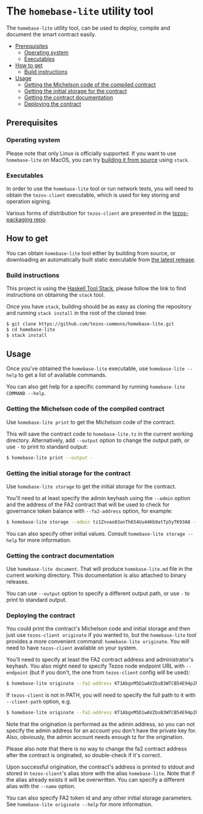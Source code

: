 <!--
   - SPDX-FileCopyrightText: 2022 Tezos Commons
   -
   - SPDX-License-Identifier: LicenseRef-MIT-TC
   -->

# The `homebase-lite` utility tool

The `homebase-lite` utility tool, can be used to deploy, compile and document
the smart contract easily.

<!-- TOC START min:2 max:3 link:true asterisk:false update:true -->
- [Prerequisites](#prerequisites)
  - [Operating system](#operating-system)
  - [Executables](#executables)
- [How to get](#how-to-get)
  - [Build instructions](#build-instructions)
- [Usage](#usage)
  - [Getting the Michelson code of the compiled contract](#getting-the-michelson-code-of-the-compiled-contract)
  - [Getting the initial storage for the contract](#getting-the-initial-storage-for-the-contract)
  - [Getting the contract documentation](#getting-the-contract-documentation)
  - [Deploying the contract](#deploying-the-contract)
<!-- TOC END -->

## Prerequisites

### Operating system

Please note that only Linux is officially supported.
If you want to use `homebase-lite` on MacOS, you can try [building it from source](#build-instructions) using `stack`.

### Executables

In order to use the `homebase-lite` tool or run network tests, you will need to obtain the `tezos-client` executable, which is used for key storing and operation signing.

Various forms of distribution for `tezos-client` are presented in the [tezos-packaging repo](https://github.com/serokell/tezos-packaging).

## How to get

You can obtain `homebase-lite` tool either by building from source, or downloading an automatically built static executable from [the latest release](https://github.com/tezos-commons/homebase-lite/releases/latest).

### Build instructions

This project is using the [Haskell Tool Stack](https://docs.haskellstack.org/en/stable/install_and_upgrade/), please follow the link to find instructions on obtaining the `stack` tool.

Once you have `stack`, building should be as easy as cloning the repository and running `stack install` in the root of the cloned tree:

```bash
$ git clone https://github.com/tezos-commons/homebase-lite.git
$ cd homebase-lite
$ stack install
```

## Usage

Once you've obtained the `homebase-lite` executable,
use `homebase-lite --help` to get a list of available commands.

You can also get help for a specific command by running `homebase-lite COMMAND --help`.

### Getting the Michelson code of the compiled contract

Use `homebase-lite print` to get the Michelson code of the contract.

This will save the contract code to `homebase-lite.tz` in the current working directory. Alternatively, add `--output` option to change the output path, or use `-` to print to standard output:

```bash
$ homebase-lite print --output -
```

### Getting the initial storage for the contract

Use `homebase-lite storage` to get the initial storage for the contract.

You'll need to at least specify the admin keyhash using the `--admin` option and the address of the FA2 contract that will be used to check for governance token balance with `--fa2-address` option, for example:

```bash
$ homebase-lite storage --admin tz1Znvao83anTh654Uu44Kb9atTp5yTK93A8 --fa2-address KT1AbgvM5D1wAVZbsB3WTCB54E94p2hn1Rb9
```

You can also specify other initial values. Consult `homebase-lite storage --help` for more information.

### Getting the contract documentation

Use `homebase-lite document`. That will produce `homebase-lite.md` file in the current working directory. This documentation is also attached to binary releases.

You can use `--output` option to specify a different output path, or use `-` to print to standard output.

### Deploying the contract

You could print the contract's Michelson code and initial storage and then just use `tezos-client originate` if you wanted to, but the `homebase-lite` tool provides a more convenient command: `homebase-lite originate`. You will need to have `tezos-client` available on your system.

You'll need to specify at least the FA2 contract address and administrator's keyhash. You also might need to specify Tezos node endpoint URL with `--endpoint` (but if you don't, the one from `tezos-client` config will be used):

```bash
$ homebase-lite originate --fa2-address KT1AbgvM5D1wAVZbsB3WTCB54E94p2hn1Rb9 --admin tz1Znvao83anTh654Uu44Kb9atTp5yTK93A8
```

If `tezos-client` is not in PATH, you will need to specify the full path to it with `--client-path` option, e.g.

```bash
$ homebase-lite originate --fa2-address KT1AbgvM5D1wAVZbsB3WTCB54E94p2hn1Rb9 --admin tz1Znvao83anTh654Uu44Kb9atTp5yTK93A8 --client-path /path/to/tezos-client
```

Note that the origination is performed as the admin address, so you can not specify the admin address for an account you don't have the private key for. Also, obviously, the admin account needs enough tz for the origination.

Please also note that there is no way to change the fa2 contract address after the contract is originated, so double-check if it's correct.

Upon successful origination, the contract's address is printed to stdout and stored in `tezos-client`'s alias store with the alias `homebase-lite`. Note that if the alias already exists it will be overwritten. You can specify a different alias with the `--name` option.

You can also specify FA2 token id and any other initial storage parameters. See `homebase-lite originate --help` for more information.
